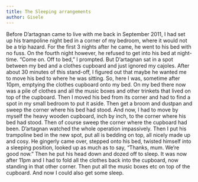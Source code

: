 ```yaml
---
title: The Sleeping arrangements
author: Gisele
---
```


Before D’artagnan came to live with me back in September 2011, I had set up his trampoline night bed in a corner of my bedroom, where it would not be a trip hazard. For the first 3 nights after he came, he went to his bed with no fuss. On the fourth night however, he refused to get into his bed at night-time. “Come on. Off to bed,” I prompted. But D’artagnan sat in a spot between my bed and a clothes cupboard and just ignored my cajoles. After about 30 minutes of this stand-off, I figured out that maybe he wanted me to move his bed to where he was sitting. So, here I was, sometime after 10pm, emptying the clothes cupboard onto my bed. On my bed there now was a pile of clothes and all the music boxes and other trinkets that lived on top of the cupboard. Then I moved his bed from its corner and had to find a spot in my small bedroom to put it aside. Then get a broom and dustpan and sweep the corner where his bed had stood. And now, I had to move by myself the heavy wooden cupboard, inch by inch, to the corner where his bed had stood. Then of course sweep the corner where the cupboard had been. D’artagnan watched the whole operation impassively. Then I put his trampoline bed in the new spot, put all is bedding on top, all nicely made up and cosy. He gingerly came over, stepped onto his bed, twisted himself into a sleeping position, looked up as much as to say, “Thanks, mum. We’re good now.” Then he put his head down and dozed off to sleep. It was now after 11pm and I had to fold all the clothes back into the cupboard, now standing in that other corner. Then put all the music boxes etc on top of the cupboard. And now I could also get some sleep. 